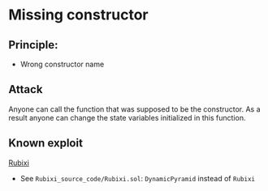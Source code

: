 # Missing constructor

## Principle:
- Wrong constructor name

## Attack
Anyone can call the function that was supposed to be the constructor.
As a result anyone can change the state variables initialized in this function.

## Known exploit
[Rubixi](https://etherscan.io/address/0xe82719202e5965Cf5D9B6673B7503a3b92DE20be#code)
- See `Rubixi_source_code/Rubixi.sol`: `DynamicPyramid` instead of `Rubixi`

